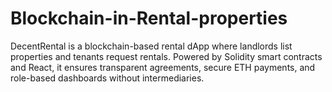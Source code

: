 # Blockchain-in-Rental-properties
DecentRental is a blockchain-based rental dApp where landlords list properties and tenants request rentals. Powered by Solidity smart contracts and React, it ensures transparent agreements, secure ETH payments, and role-based dashboards without intermediaries.
